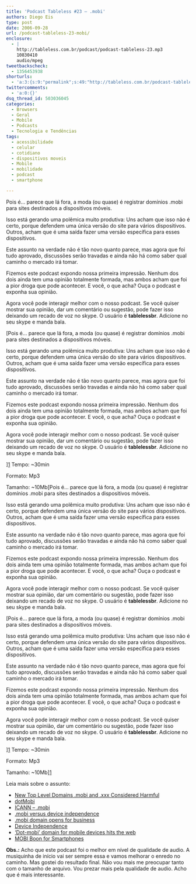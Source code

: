 ```yaml
---
title: 'Podcast Tableless #23 – .mobi'
authors: Diego Eis
type: post
date: 2006-09-28
url: /podcast-tableless-23-mobi/
enclosure:
  - |
    http://tableless.com.br/podcast/podcast-tableless-23.mp3
    10830410
    audio/mpeg
tweetbackscheck:
  - 1356453938
shorturls:
  - 'a:3:{s:9:"permalink";s:49:"http://tableless.com.br/podcast-tableless-23-mobi";s:7:"tinyurl";s:26:"http://tinyurl.com/3jk5gug";s:4:"isgd";s:19:"http://is.gd/gamh0A";}'
twittercomments:
  - 'a:0:{}'
dsq_thread_id: 503036045
categories:
  - Browsers
  - Geral
  - Mobile
  - Podcasts
  - Tecnologia e Tendências
tags:
  - acessibilidade
  - celular
  - cotidiano
  - dispositivos moveis
  - Mobile
  - mobilidade
  - podcast
  - smartphone

---
```

Pois é&#8230; parece que lá fora, a moda (ou quase) é registrar domínios .mobi para sites destinados a dispositivos móveis.

Isso está gerando uma polêmica muito produtiva: Uns acham que isso não é certo, porque defendem uma única versão do site para vários dispositivos. Outros, acham que é uma saída fazer uma versão específica para esses dispositivos.

Este assunto na verdade não é tão novo quanto parece, mas agora que foi tudo aprovado, discussões serão travadas e ainda não há como saber qual caminho o mercado irá tomar.

Fizemos este podcast expondo nossa primeira impressão. Nenhum dos dois ainda tem uma opinião totalmente formada, mas ambos acham que foi a pior droga que pode acontecer. E você, o que acha? Ouça o podcast e exponha sua opinião.
  
Agora você pode interagir melhor com o nosso podcast. Se você quiser mostrar sua opinião, dar um comentário ou sugestão, pode fazer isso deixando um recado de voz no skype. O usuário é **tablelessbr**. Adicione no seu skype e manda bala.[][1]

[Pois é&#8230; parece que lá fora, a moda (ou quase) é registrar domínios .mobi para sites destinados a dispositivos móveis.

Isso está gerando uma polêmica muito produtiva: Uns acham que isso não é certo, porque defendem uma única versão do site para vários dispositivos. Outros, acham que é uma saída fazer uma versão específica para esses dispositivos.

Este assunto na verdade não é tão novo quanto parece, mas agora que foi tudo aprovado, discussões serão travadas e ainda não há como saber qual caminho o mercado irá tomar.

Fizemos este podcast expondo nossa primeira impressão. Nenhum dos dois ainda tem uma opinião totalmente formada, mas ambos acham que foi a pior droga que pode acontecer. E você, o que acha? Ouça o podcast e exponha sua opinião.
  
Agora você pode interagir melhor com o nosso podcast. Se você quiser mostrar sua opinião, dar um comentário ou sugestão, pode fazer isso deixando um recado de voz no skype. O usuário é **tablelessbr**. Adicione no seu skype e manda bala.[][1]

][1] Tempo: ~30min
  
Formato: Mp3
  
Tamanho: ~10Mb[Pois é&#8230; parece que lá fora, a moda (ou quase) é registrar domínios .mobi para sites destinados a dispositivos móveis.

Isso está gerando uma polêmica muito produtiva: Uns acham que isso não é certo, porque defendem uma única versão do site para vários dispositivos. Outros, acham que é uma saída fazer uma versão específica para esses dispositivos.

Este assunto na verdade não é tão novo quanto parece, mas agora que foi tudo aprovado, discussões serão travadas e ainda não há como saber qual caminho o mercado irá tomar.

Fizemos este podcast expondo nossa primeira impressão. Nenhum dos dois ainda tem uma opinião totalmente formada, mas ambos acham que foi a pior droga que pode acontecer. E você, o que acha? Ouça o podcast e exponha sua opinião.
  
Agora você pode interagir melhor com o nosso podcast. Se você quiser mostrar sua opinião, dar um comentário ou sugestão, pode fazer isso deixando um recado de voz no skype. O usuário é **tablelessbr**. Adicione no seu skype e manda bala.[][1]

[Pois é&#8230; parece que lá fora, a moda (ou quase) é registrar domínios .mobi para sites destinados a dispositivos móveis.

Isso está gerando uma polêmica muito produtiva: Uns acham que isso não é certo, porque defendem uma única versão do site para vários dispositivos. Outros, acham que é uma saída fazer uma versão específica para esses dispositivos.

Este assunto na verdade não é tão novo quanto parece, mas agora que foi tudo aprovado, discussões serão travadas e ainda não há como saber qual caminho o mercado irá tomar.

Fizemos este podcast expondo nossa primeira impressão. Nenhum dos dois ainda tem uma opinião totalmente formada, mas ambos acham que foi a pior droga que pode acontecer. E você, o que acha? Ouça o podcast e exponha sua opinião.
  
Agora você pode interagir melhor com o nosso podcast. Se você quiser mostrar sua opinião, dar um comentário ou sugestão, pode fazer isso deixando um recado de voz no skype. O usuário é **tablelessbr**. Adicione no seu skype e manda bala.[][1]

][1] Tempo: ~30min
  
Formato: Mp3
  
Tamanho: ~10Mb][1] 

Leia mais sobre o assunto:

  * [New Top Level Domains .mobi and .xxx Considered Harmful][2]
  * [dotMobi][3]
  * [ICANN &#8211; .mobi][4]
  * [.mobi versus device independence][5]
  * [.mobi domain opens for business][6]
  * [Device Independence][7]
  * [&#8216;Dot-mobi&#8217; domain for mobile devices hits the web][8]
  * [MOBI Boon for Smartphones][9]

**Obs.:** Acho que este podcast foi o melhor em nível de qualidade de audio. A musiquinha de início vai ser sempre essa e vamos melhorar o enredo no caminho. Mas gostei do resultado final. Não vou mais me preocupar tanto com o tamanho de arquivo. Vou prezar mais pela qualidade de audio. Acho que é mais interessante.

 [1]: http://tableless.com.br/podcast/podcast-tableless-23.mp3
 [2]: http://www.w3.org/DesignIssues/TLD
 [3]: http://pc.mtld.mobi/
 [4]: http://www.icann.org/tlds/stld-apps-19mar04/mobi.htm
 [5]: http://web-graphics.com/mtarchive/001474.php
 [6]: http://www.theregister.co.uk/2006/05/22/mobi_domain/
 [7]: http://www.w3.org/2001/di/
 [8]: http://news.com.com/Dot-mobi+domain+for+mobile+devices+hits+the+Web/2100-1039_3-6075779.html
 [9]: http://news.com.com/5208-1039-0.html?forumID=1&threadID=17341&messageID=178833&start=-1